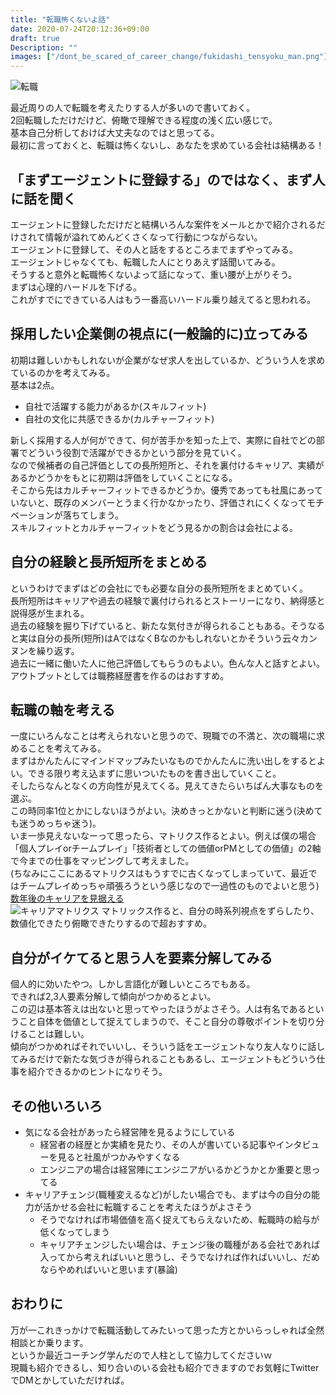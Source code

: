 ```yaml
---
title: "転職怖くないよ話"
date: 2020-07-24T20:12:36+09:00
draft: true
Description: ""
images: ["/dont_be_scared_of_career_change/fukidashi_tensyoku_man.png"]
---
```


![転職](/dont_be_scared_of_career_change/fukidashi_tensyoku_man.png)

最近周りの人で転職を考えたりする人が多いので書いておく。  
2回転職しただけだけど、俯瞰で理解できる程度の浅く広い感じで。  
基本自己分析しておけば大丈夫なのではと思ってる。  
最初に言っておくと、転職は怖くないし、あなたを求めている会社は結構ある！

## 「まずエージェントに登録する」のではなく、まず人に話を聞く
エージェントに登録しただけだと結構いろんな案件をメールとかで紹介されるだけされて情報が溢れてめんどくさくなって行動につながらない。  
エージェントに登録して、その人と話をするところまでまずやってみる。  
エージェントじゃなくても、転職した人にとりあえず話聞いてみる。  
そうすると意外と転職怖くないよって話になって、重い腰が上がりそう。  
まずは心理的ハードルを下げる。  
これがすでにできている人はもう一番高いハードル乗り越えてると思われる。  

## 採用したい企業側の視点に(一般論的に)立ってみる
初期は難しいかもしれないが企業がなぜ求人を出しているか、どういう人を求めているのかを考えてみる。  
基本は2点。

- 自社で活躍する能力があるか(スキルフィット)
- 自社の文化に共感できるか(カルチャーフィット)

新しく採用する人が何ができて、何が苦手かを知った上で、実際に自社でどの部署でどういう役割で活躍ができるかという部分を見ていく。  
なので候補者の自己評価としての長所短所と、それを裏付けるキャリア、実績があるかどうかをもとに初期は評価をしていくことになる。  
そこから先はカルチャーフィットできるかどうか。優秀であっても社風にあっていないと、既存のメンバーとうまく行かなかったり、評価されにくくなってモチベーションが落ちてしまう。  
スキルフィットとカルチャーフィットをどう見るかの割合は会社による。  

## 自分の経験と長所短所をまとめる
というわけでまずはどの会社にでも必要な自分の長所短所をまとめていく。  
長所短所はキャリアや過去の経験で裏付けられるとストーリーになり、納得感と説得感が生まれる。  
過去の経験を掘り下げていると、新たな気付きが得られることもある。そうなると実は自分の長所(短所)はAではなくBなのかもしれないとかそういう云々カンヌンを繰り返す。  
過去に一緒に働いた人に他己評価してもらうのもよい。色んな人と話すとよい。  
アウトプットとしては職務経歴書を作るのはおすすめ。

## 転職の軸を考える
一度にいろんなことは考えられないと思うので、現職での不満と、次の職場に求めることを考えてみる。  
まずはかんたんにマインドマップみたいなものでかんたんに洗い出しをするとよい。できる限り考え込まずに思いついたものを書き出していくこと。  
そしたらなんとなくの方向性が見えてくる。見えてきたらいちばん大事なものを選ぶ。  
この時同率1位とかにしないほうがよい。決めきっとかないと判断に迷う(決めても迷うめっちゃ迷う)。  
いま一歩見えないなーって思ったら、マトリクス作るとよい。例えば僕の場合「個人プレイorチームプレイ」「技術者としての価値orPMとしての価値」の2軸で今までの仕事をマッピングして考えました。  
(ちなみにここにあるマトリクスはもうすでに古くなってしまっていて、最近ではチームプレイめっちゃ頑張ろうという感じなので一過性のものでよいと思う)  
[数年後のキャリアを見据える](https://blog.takasing.net/post/do-not-stop-your-career/#%E6%95%B0%E5%B9%B4%E5%BE%8C%E3%81%AE%E3%82%AD%E3%83%A3%E3%83%AA%E3%82%A2%E3%82%92%E8%A6%8B%E6%8D%AE%E3%81%88%E3%82%8B)  
![キャリアマトリクス](/do_not_stop_your_career/matrix.png)
マトリックス作ると、自分の時系列視点をずらしたり、数値化できたり俯瞰できたりするので超おすすめ。

## 自分がイケてると思う人を要素分解してみる
個人的に効いたやつ。しかし言語化が難しいところでもある。  
できれば2,3人要素分解して傾向がつかめるとよい。  
この辺は基本答えは出ないと思ってやったほうがよさそう。人は有名であるということ自体を価値として捉えてしまうので、そこと自分の尊敬ポイントを切り分けることは難しい。  
傾向がつかめればそれでいいし、そういう話をエージェントなり友人なりに話してみるだけで新たな気づきが得られることもあるし、エージェントもどういう仕事を紹介できるかのヒントになりそう。

## その他いろいろ
- 気になる会社があったら経営陣を見るようにしている
  - 経営者の経歴とか実績を見たり、その人が書いている記事やインタビューを見ると社風がつかみやすくなる
  - エンジニアの場合は経営陣にエンジニアがいるかどうかとか重要と思ってる
- キャリアチェンジ(職種変えるなど)がしたい場合でも、まずは今の自分の能力が活かせる会社に転職することを考えたほうがよさそう
  - そうでなければ市場価値を高く捉えてもらえないため、転職時の給与が低くなってしまう
  - キャリアチェンジしたい場合は、チェンジ後の職種がある会社であれば入ってから考えればいいと思うし、そうでなければ作ればいいし、だめならやめればいいと思います(暴論)

## おわりに
万が一これきっかけで転職活動してみたいって思った方とかいらっしゃれば全然相談とか乗ります。  
というか最近コーチング学んだので人柱として協力してくださいｗ  
現職も紹介できるし、知り合いのいる会社も紹介できますのでお気軽にTwitterでDMとかしていただければ。  
